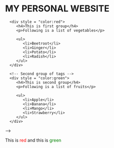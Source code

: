 # MY PERSONAL WEBSITE
<!--!DOCTYPE html>
<html>
   
   <head>
      <title>HTML div Tag</title>
   </head>
	
   <body>
      <!-- First group of tags -->
      <div style = "color:red">
         <h4>This is first group</h4>
         <p>Following is a list of vegetables</p>
         
         <ul>
            <li>Beetroot</li>
            <li>Ginger</li>
            <li>Potato</li>
            <li>Radish</li>
         </ul>
      </div>

      <!-- Second group of tags -->
      <div style = "color:green">
         <h4>This is second group</h4>
         <p>Following is a list of fruits</p>
         
         <ul>
            <li>Apple</li>
            <li>Banana</li>
            <li>Mango</li>
            <li>Strawberry</li>
         </ul>
      </div>
   </body>
   
</html>-->

<!DOCTYPE html>
<html>

   <head>
      <title>HTML span Tag</title>
   </head>
	
   <body>
      <p>This is <span style = "color:red">red</span> and this is
         <span style = "color:green">green</span></p>
   </body>
	
</html>
